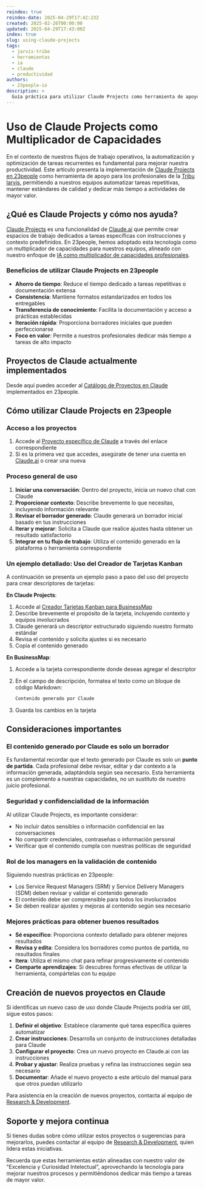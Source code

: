 ```yaml
---
reindex: true
reindex-date: 2025-04-29T17:42:23Z
created: 2025-02-26T00:00:00
updated: 2025-04-29T17:43:00Z
index: true
slug: using-claude-projects
tags: 
  - jarvis-tribe
  - herramientas
  - ia
  - claude
  - productividad
authors:
  - 23people-io
description: >
  Guía práctica para utilizar Claude Projects como herramienta de apoyo en diversos flujos de trabajo de la Tribu Iarvis, potenciando la productividad y estandarización en los equipos de 23people.
---
```


# Uso de Claude Projects como Multiplicador de Capacidades

En el contexto de nuestros flujos de trabajo operativos, la automatización y optimización de tareas recurrentes es fundamental para mejorar nuestra productividad. Este artículo presenta la implementación de [Claude Projects en 23people](https://claude.ai/projects) como herramienta de apoyo para los profesionales de la [Tribu Iarvis](/organization/tribes/iarvis-tribe), permitiendo a nuestros equipos automatizar tareas repetitivas, mantener estándares de calidad y dedicar más tiempo a actividades de mayor valor.

## ¿Qué es Claude Projects y cómo nos ayuda?

[Claude Projects](https://support.anthropic.com/en/articles/9517075-what-are-projects) es una funcionalidad de [Claude.ai](https://www.anthropic.com/claude) que permite crear espacios de trabajo dedicados a tareas específicas con instrucciones y contexto predefinidos. En 23people, hemos adoptado esta tecnología como un multiplicador de capacidades para nuestros equipos, alineado con nuestro enfoque de [IA como multiplicador de capacidades profesionales](/insights/ai-as-professional-capabilities-multiplier).

### Beneficios de utilizar Claude Projects en 23people

- **Ahorro de tiempo**: Reduce el tiempo dedicado a tareas repetitivas o documentación extensa
- **Consistencia**: Mantiene formatos estandarizados en todos los entregables
- **Transferencia de conocimiento**: Facilita la documentación y acceso a prácticas establecidas
- **Iteración rápida**: Proporciona borradores iniciales que pueden perfeccionarse
- **Foco en valor**: Permite a nuestros profesionales dedicar más tiempo a tareas de alto impacto

## Proyectos de Claude actualmente implementados

Desde aquí puedes acceder al [Catálogo de Proyectos en Claude](https://claude.ai/projects) implementados en 23people.

## Cómo utilizar Claude Projects en 23people

### Acceso a los proyectos

1. Accede al [Proyecto específico de Claude](https://claude.ai/projects) a través del enlace correspondiente
2. Si es la primera vez que accedes, asegúrate de tener una cuenta en [Claude.ai](https://claude.ai) o crear una nueva

### Proceso general de uso

1. **Iniciar una conversación**: Dentro del proyecto, inicia un nuevo chat con Claude
2. **Proporcionar contexto**: Describe brevemente lo que necesitas, incluyendo información relevante
3. **Revisar el borrador generado**: Claude generará un borrador inicial basado en tus instrucciones
4. **Iterar y mejorar**: Solicita a Claude que realice ajustes hasta obtener un resultado satisfactorio
5. **Integrar en tu flujo de trabajo**: Utiliza el contenido generado en la plataforma o herramienta correspondiente

### Un ejemplo detallado: Uso del Creador de Tarjetas Kanban

A continuación se presenta un ejemplo paso a paso del uso del proyecto para crear descriptores de tarjetas:

**En Claude Projects**:

1. Accede al [Creador Tarjetas Kanban para BusinessMap](https://claude.ai/project/7b5ed878-99d1-40c7-902e-69e246556f24)
2. Describe brevemente el propósito de la tarjeta, incluyendo contexto y equipos involucrados
3. Claude generará un descriptor estructurado siguiendo nuestro formato estándar
4. Revisa el contenido y solicita ajustes si es necesario
5. Copia el contenido generado

**En BusinessMap**:

1. Accede a la tarjeta correspondiente donde deseas agregar el descriptor
2. En el campo de descripción, formatea el texto como un bloque de código Markdown:

   ```markdown
   Contenido generado por Claude
   ```

3. Guarda los cambios en la tarjeta

## Consideraciones importantes

### El contenido generado por Claude es solo un borrador

Es fundamental recordar que el texto generado por Claude es solo un **punto de partida**. Cada profesional debe revisar, editar y dar contexto a la información generada, adaptándola según sea necesario. Esta herramienta es un complemento a nuestras capacidades, no un sustituto de nuestro juicio profesional.

### Seguridad y confidencialidad de la información

Al utilizar Claude Projects, es importante considerar:

- No incluir datos sensibles o información confidencial en las conversaciones
- No compartir credenciales, contraseñas o información personal
- Verificar que el contenido cumpla con nuestras políticas de seguridad

### Rol de los managers en la validación de contenido

Siguiendo nuestras prácticas en 23people:

- Los Service Request Managers (SRM) y Service Delivery Managers (SDM) deben revisar y validar el contenido generado
- El contenido debe ser comprensible para todos los involucrados
- Se deben realizar ajustes y mejoras al contenido según sea necesario

### Mejores prácticas para obtener buenos resultados

- **Sé específico**: Proporciona contexto detallado para obtener mejores resultados
- **Revisa y edita**: Considera los borradores como puntos de partida, no resultados finales
- **Itera**: Utiliza el mismo chat para refinar progresivamente el contenido
- **Comparte aprendizajes**: Si descubres formas efectivas de utilizar la herramienta, compártelas con tu equipo

## Creación de nuevos proyectos en Claude

Si identificas un nuevo caso de uso donde Claude Projects podría ser útil, sigue estos pasos:

1. **Definir el objetivo**: Establece claramente qué tarea específica quieres automatizar
2. **Crear instrucciones**: Desarrolla un conjunto de instrucciones detalladas para Claude
3. **Configurar el proyecto**: Crea un nuevo proyecto en Claude.ai con las instrucciones
4. **Probar y ajustar**: Realiza pruebas y refina las instrucciones según sea necesario
5. **Documentar**: Añade el nuevo proyecto a este artículo del manual para que otros puedan utilizarlo

Para asistencia en la creación de nuevos proyectos, contacta al equipo de [Research & Development](/organization/teams/research-and-development).

## Soporte y mejora continua

Si tienes dudas sobre cómo utilizar estos proyectos o sugerencias para mejorarlos, puedes contactar al equipo de [Research & Development](/organization/teams/research-and-development), quien lidera estas iniciativas.

Recuerda que estas herramientas están alineadas con nuestro valor de "Excelencia y Curiosidad Intelectual", aprovechando la tecnología para mejorar nuestros procesos y permitiéndonos dedicar más tiempo a tareas de mayor valor.
